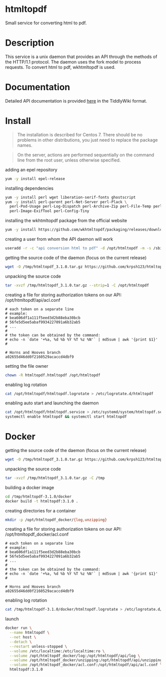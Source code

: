 # htmltopdf
Small service for converting html to pdf.

# Description
This service is a unix daemon that provides an API through the methods of the HTTP/1.1 protocol.
The daemon uses the fork model to process requests. To convert html to pdf, wkhtmltopdf is used.

# Documentation
Detailed API documentation is provided [here](doc/api_htmltopdf.html)
in the TiddlyWiki format.

# Install
> The installation is described for Centos 7.
> There should be no problems in other distributions, you just need to replace the package names.

> On the server, actions are performed sequentially on the command line from the root user, unless otherwise specified.

adding an epel repository
```sh
yum -y install epel-release
```

installing dependencies
```sh
yum -y install perl wget liberation-serif-fonts ghostscript
yum -y install perl-parent perl-Net-Server perl-Plack \
  perl-Pod-Usage perl-Log-Dispatch perl-Archive-Zip perl-File-Temp perl-Capture-Tiny \
  perl-Image-ExifTool perl-Config-Tiny
```

installing the wkhtmltopdf package from the official website
```sh
yum -y install https://github.com/wkhtmltopdf/packaging/releases/download/0.12.6-1/wkhtmltox-0.12.6-1.centos7.x86_64.rpm
```

creating a user from whom the API daemon will work
```sh
useradd -r -c "api conversion html to pdf" -d /opt/htmltopdf -m -s /sbin/nologin htmltopdf
```

getting the source code of the daemon (focus on the current release)
```sh
wget -O /tmp/htmltopdf_3.1.0.tar.gz https://github.com/krpsh123/htmltopdf/archive/refs/tags/3.1.0.tar.gz
```

unpacking the source code
```sh
tar -xvzf /tmp/htmltopdf_3.1.0.tar.gz --strip=1 -C /opt/htmltopdf
```

creating a file for storing authorization tokens on our API: /opt/htmltopdf/api/acl.conf
```
# each token on a separate line
# example:
# bea606df1a111f5eed3d2b88eba30bcb
# 56fe5d5ee5abaf9934227091a6b32ab5
# ...
#
# the token can be obtained by the command:
# echo -n `date '+%a, %d %b %Y %T %z %N'` | md5sum | awk '{print $1}'
#

# Horns and Hooves branch
a02655d46dd0f2160529acaccd4dbf9
```

setting the file owner
```sh
chown -R htmltopdf.htmltopdf /opt/htmltopdf
```

enabling log rotation
```sh
cat /opt/htmltopdf/htmltopdf.logrotate > /etc/logrotate.d/htmltopdf
```

enabling auto start and launching the daemon
```sh
cat /opt/htmltopdf/htmltopdf.service > /etc/systemd/system/htmltopdf.service
systemctl enable htmltopdf && systemctl start htmltopdf
```

# Docker

getting the source code of the daemon (focus on the current release)
```sh
wget -O /tmp/htmltopdf_3.1.0.tar.gz https://github.com/krpsh123/htmltopdf/archive/refs/tags/3.1.0.tar.gz
```

unpacking the source code
```sh
tar -xvzf /tmp/htmltopdf_3.1.0.tar.gz -C /tmp
```

building a docker image
```sh
cd /tmp/htmltopdf-3.1.0/docker
docker build -t htmltopdf:3.1.0 .
```

creating directories for a container
```sh
mkdir -p /opt/htmltopdf_docker/{log,unzipping}
```

creating a file for storing authorization tokens on our API: /opt/htmltopdf_docker/acl.conf
```
# each token on a separate line
# example:
# bea606df1a111f5eed3d2b88eba30bcb
# 56fe5d5ee5abaf9934227091a6b32ab5
# ...
#
# the token can be obtained by the command:
# echo -n `date '+%a, %d %b %Y %T %z %N'` | md5sum | awk '{print $1}'
#

# Horns and Hooves branch
a02655d46dd0f2160529acaccd4dbf9
```

enabling log rotation
```sh
cat /tmp/htmltopdf-3.1.0/docker/htmltopdf.logrotate > /etc/logrotate.d/htmltopdf_docker
```

launch
```sh
docker run \
  --name htmltopdf \
  --net host \
  --detach \
  --restart unless-stopped \
  --volume /etc/localtime:/etc/localtime:ro \
  --volume /opt/htmltopdf_docker/log:/opt/htmltopdf/api/log \
  --volume /opt/htmltopdf_docker/unzipping:/opt/htmltopdf/api/unzipping \
  --volume /opt/htmltopdf_docker/acl.conf:/opt/htmltopdf/api/acl.conf \
  htmltopdf:3.1.0
```
